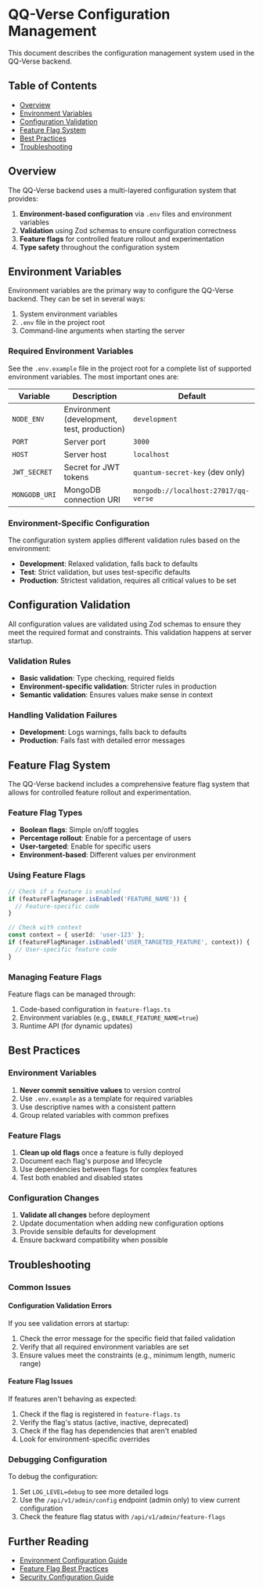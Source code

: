 # QQ-Verse Configuration Management

This document describes the configuration management system used in the QQ-Verse backend.

## Table of Contents

- [Overview](#overview)
- [Environment Variables](#environment-variables)
- [Configuration Validation](#configuration-validation)
- [Feature Flag System](#feature-flag-system)
- [Best Practices](#best-practices)
- [Troubleshooting](#troubleshooting)

## Overview

The QQ-Verse backend uses a multi-layered configuration system that provides:

1. **Environment-based configuration** via `.env` files and environment variables
2. **Validation** using Zod schemas to ensure configuration correctness
3. **Feature flags** for controlled feature rollout and experimentation
4. **Type safety** throughout the configuration system

## Environment Variables

Environment variables are the primary way to configure the QQ-Verse backend. They can be set in several ways:

1. System environment variables
2. `.env` file in the project root
3. Command-line arguments when starting the server

### Required Environment Variables

See the `.env.example` file in the project root for a complete list of supported environment variables. The most important ones are:

| Variable | Description | Default |
|----------|-------------|---------|
| `NODE_ENV` | Environment (development, test, production) | `development` |
| `PORT` | Server port | `3000` |
| `HOST` | Server host | `localhost` |
| `JWT_SECRET` | Secret for JWT tokens | `quantum-secret-key` (dev only) |
| `MONGODB_URI` | MongoDB connection URI | `mongodb://localhost:27017/qq-verse` |

### Environment-Specific Configuration

The configuration system applies different validation rules based on the environment:

- **Development**: Relaxed validation, falls back to defaults
- **Test**: Strict validation, but uses test-specific defaults
- **Production**: Strictest validation, requires all critical values to be set

## Configuration Validation

All configuration values are validated using Zod schemas to ensure they meet the required format and constraints. This validation happens at server startup.

### Validation Rules

- **Basic validation**: Type checking, required fields
- **Environment-specific validation**: Stricter rules in production
- **Semantic validation**: Ensures values make sense in context

### Handling Validation Failures

- **Development**: Logs warnings, falls back to defaults
- **Production**: Fails fast with detailed error messages

## Feature Flag System

The QQ-Verse backend includes a comprehensive feature flag system that allows for controlled feature rollout and experimentation.

### Feature Flag Types

- **Boolean flags**: Simple on/off toggles
- **Percentage rollout**: Enable for a percentage of users
- **User-targeted**: Enable for specific users
- **Environment-based**: Different values per environment

### Using Feature Flags

```typescript
// Check if a feature is enabled
if (featureFlagManager.isEnabled('FEATURE_NAME')) {
  // Feature-specific code
}

// Check with context
const context = { userId: 'user-123' };
if (featureFlagManager.isEnabled('USER_TARGETED_FEATURE', context)) {
  // User-specific feature code
}
```

### Managing Feature Flags

Feature flags can be managed through:

1. Code-based configuration in `feature-flags.ts`
2. Environment variables (e.g., `ENABLE_FEATURE_NAME=true`)
3. Runtime API (for dynamic updates)

## Best Practices

### Environment Variables

1. **Never commit sensitive values** to version control
2. Use `.env.example` as a template for required variables
3. Use descriptive names with a consistent pattern
4. Group related variables with common prefixes

### Feature Flags

1. **Clean up old flags** once a feature is fully deployed
2. Document each flag's purpose and lifecycle
3. Use dependencies between flags for complex features
4. Test both enabled and disabled states

### Configuration Changes

1. **Validate all changes** before deployment
2. Update documentation when adding new configuration options
3. Provide sensible defaults for development
4. Ensure backward compatibility when possible

## Troubleshooting

### Common Issues

#### Configuration Validation Errors

If you see validation errors at startup:

1. Check the error message for the specific field that failed validation
2. Verify that all required environment variables are set
3. Ensure values meet the constraints (e.g., minimum length, numeric range)

#### Feature Flag Issues

If features aren't behaving as expected:

1. Check if the flag is registered in `feature-flags.ts`
2. Verify the flag's status (active, inactive, deprecated)
3. Check if the flag has dependencies that aren't enabled
4. Look for environment-specific overrides

### Debugging Configuration

To debug the configuration:

1. Set `LOG_LEVEL=debug` to see more detailed logs
2. Use the `/api/v1/admin/config` endpoint (admin only) to view current configuration
3. Check the feature flag status with `/api/v1/admin/feature-flags`

## Further Reading

- [Environment Configuration Guide](./environment-configuration.md)
- [Feature Flag Best Practices](./feature-flag-best-practices.md)
- [Security Configuration Guide](./security-configuration.md)